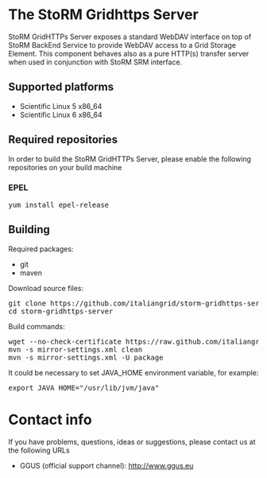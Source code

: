 The StoRM Gridhttps Server
===============================

StoRM GridHTTPs Server exposes a standard WebDAV interface on top of StoRM BackEnd Service to 
provide WebDAV access to a Grid Storage Element. This component behaves also as a pure HTTP(s) transfer 
server when used in conjunction with StoRM SRM interface.

## Supported platforms

* Scientific Linux 5 x86_64
* Scientific Linux 6 x86_64

## Required repositories

In order to build the StoRM GridHTTPs Server, please enable the following repositories on your build machine

### EPEL

<pre>
yum install epel-release
</pre>

## Building
Required packages:

* git
* maven

Download source files:
<pre>
git clone https://github.com/italiangrid/storm-gridhttps-server.git
cd storm-gridhttps-server
</pre>

Build commands:
<pre>
wget --no-check-certificate https://raw.github.com/italiangrid/build-settings/master/maven/cnaf-mirror-settings.xml -O mirror-settings.xml
mvn -s mirror-settings.xml clean
mvn -s mirror-settings.xml -U package
</pre>

It could be necessary to set JAVA_HOME environment variable, for example:
<pre>
export JAVA_HOME="/usr/lib/jvm/java"
</pre>

# Contact info

If you have problems, questions, ideas or suggestions, please contact us at
the following URLs

* GGUS (official support channel): http://www.ggus.eu

